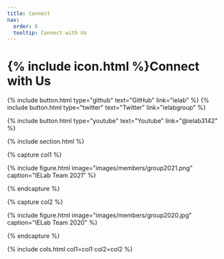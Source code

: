 ```yaml
---
title: Connect
nav:
  order: 6
  tooltip: Connect with Us
---
```


# {% include icon.html %}Connect with Us

{%
  include button.html
  type="github"
  text="GitHub"
  link="ielab"
%}
{%
  include button.html
  type="twitter"
  text="Twitter"
  link="ielabgroup"
%}

{%
  include button.html
  type="youtube"
  text="Youtube"
  link="@ielab3142"
%}

{% include section.html %}

{% capture col1 %}

{%
  include figure.html
  image="images/members/group2021.png"
  caption="IELab Team 2021"
%}

{% endcapture %}

{% capture col2 %}

{%
  include figure.html
  image="images/members/group2020.jpg"
  caption="IELab Team 2020"
%}

{% endcapture %}

{% include cols.html col1=col1 col2=col2 %}

